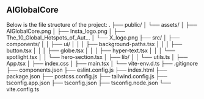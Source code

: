 ## AIGlobalCore

Below is the file structure of the project:
.
├── public/
│   └── assets/
│       ├── AIGlobalCore.png
│       ├── Insta_logo.png
│       ├── The_10_Global_Hotspots_of_Aut...
│       └── X_logo.png
├── src/
│   ├── components/
│   │   ├── ui/
│   │   │   ├── background-paths.tsx
│   │   │   ├── button.tsx
│   │   │   ├── globe.tsx
│   │   │   ├── hyper-text.tsx
│   │   │   └── spotlight.tsx
│   │   └── hero-section.tsx
│   ├── lib/
│   │   └── utils.ts
│   ├── App.tsx
│   ├── index.css
│   ├── main.tsx
│   └── vite-env.d.ts
├── .gitignore
├── components.json
├── eslint.config.js
├── index.html
├── package.json
├── postcss.config.js
├── tailwind.config.js
├── tsconfig.app.json
├── tsconfig.json
├── tsconfig.node.json
└── vite.config.ts
